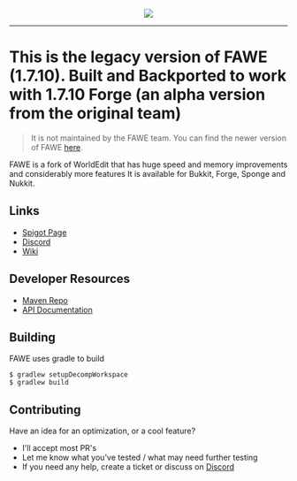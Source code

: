 <p align="center">
  <img src="https://i.imgur.com/Fog5fDB.png">
</p>

---

# This is the legacy version of FAWE (1.7.10). Built and Backported to work with 1.7.10 Forge (an alpha version from the original team)
> It is not maintained by the FAWE team. You can find the newer version of FAWE [here](https://github.com/IntellectualSites/FastAsyncWorldEdit).

FAWE is a fork of WorldEdit that has huge speed and memory improvements and considerably more features
It is available for Bukkit, Forge, Sponge and Nukkit.

## Links 

* [Spigot Page](https://www.spigotmc.org/threads/fast-async-worldedit.100104/)
* [Discord](https://discord.gg/ngZCzbU)
* [Wiki](https://github.com/boy0001/FastAsyncWorldedit/wiki)

## Developer Resources
* [Maven Repo](http://ci.athion.net/job/FastAsyncWorldEdit/ws/mvn/)
* [API Documentation](https://github.com/boy0001/FastAsyncWorldedit/wiki/API)

## Building
FAWE uses gradle to build

```
$ gradlew setupDecompWorkspace
$ gradlew build
```

## Contributing
Have an idea for an optimization, or a cool feature?
 - I'll accept most PR's
 - Let me know what you've tested / what may need further testing
 - If you need any help, create a ticket or discuss on [Discord](https://discord.gg/ngZCzbU)
